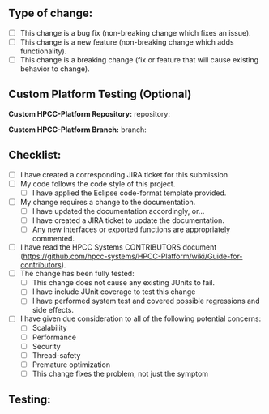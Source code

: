 <!-- Thank you for submitting a pull request to the hpcc4j project

 PLEASE READ the following before proceeding.

 This project only accepts pull requests related to open JIRA issues (https://track.hpccsystems.com/).
 If suggesting a new feature or change, please discuss it in a JIRA issue first.
 If fixing a bug, there should be an issue describing it with steps to reproduce.
 The title line of the pull request (and of each commit within it) should refer to the
 associated issue using the format:

 hpcc4j-nnnnn Short description of issue

 This will allow the Jira ticket to be automatically updated to refer to this pull request,and
 and will ensure that the automatically-generated changelog is properly formatted.
 Where a pull request contains a single commit the pull request title will be set automatically,
 assuming that the commit has followed the proper guidelines.

 Please go over all the following points, and check-off all the items that apply (after pull request has been created)
-->

## Type of change:
- [ ] This change is a bug fix (non-breaking change which fixes an issue).
- [ ] This change is a new feature (non-breaking change which adds functionality).
- [ ] This change is a breaking change (fix or feature that will cause existing behavior to change).

## Custom Platform Testing (Optional)
<!-- If you want to test against a custom HPCC-Platform build, fill out the fields below.
     Leave blank to use the default platform. -->

**Custom HPCC-Platform Repository:**
repository: 

**Custom HPCC-Platform Branch:**
branch: 

<!-- Examples:
repository: myusername/HPCC-Platform
branch: feature-branch-name

repository: hpcc-systems/HPCC-Platform
branch: candidate-9.6.x
-->

## Checklist:
- [ ] I have created a corresponding JIRA ticket for this submission
- [ ] My code follows the code style of this project.
  - [ ] I have applied the Eclipse code-format template provided.
- [ ] My change requires a change to the documentation.
  - [ ] I have updated the documentation accordingly, or...
  - [ ] I have created a JIRA ticket to update the documentation.
  - [ ] Any new interfaces or exported functions are appropriately commented.
- [ ] I have read the HPCC Systems CONTRIBUTORS document (https://github.com/hpcc-systems/HPCC-Platform/wiki/Guide-for-contributors).
- [ ] The change has been fully tested:
  - [ ] This change does not cause any existing JUnits to fail.
  - [ ] I have include JUnit coverage to test this change
  - [ ] I have performed system test and covered possible regressions and side effects.
- [ ] I have given due consideration to all of the following potential concerns:
  - [ ] Scalability
  - [ ] Performance
  - [ ] Security
  - [ ] Thread-safety
  - [ ] Premature optimization
  - [ ] This change fixes the problem, not just the symptom

## Testing:
<!-- Please describe how this change has been tested.-->

<!-- Thank you for taking the time to submit this pull request and to answer all of the above-->
